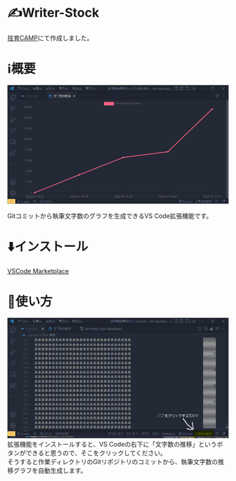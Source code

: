 # ✍Writer-Stock
[技育CAMP](https://talent.supporterz.jp/geekcamp/)にて作成しました。  

# ℹ️概要
![img1](LT/img3.png)

Gitコミットから執筆文字数のグラフを生成できるVS Code拡張機能です。

# ⬇️インストール
[VSCode Marketplace](https://marketplace.visualstudio.com/items?itemName=PenguinCabinet.writer-stock)

# 📒使い方
![img2](LT/img7.5.png)
拡張機能をインストールすると、VS Codeの右下に「文字数の推移」というボタンができると思うので、そこをクリックしてください。   
そうすると作業ディレクトリのGitリポジトリのコミットから、執筆文字数の推移グラフを自動生成します。


